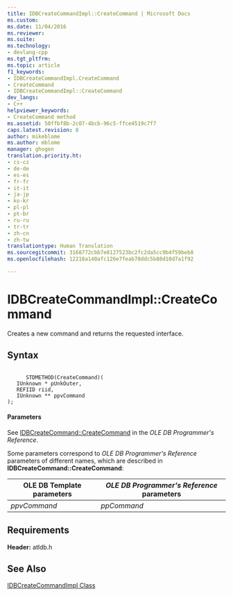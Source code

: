 ```yaml
---
title: IDBCreateCommandImpl::CreateCommand | Microsoft Docs
ms.custom: 
ms.date: 11/04/2016
ms.reviewer: 
ms.suite: 
ms.technology:
- devlang-cpp
ms.tgt_pltfrm: 
ms.topic: article
f1_keywords:
- IDBCreateCommandImpl.CreateCommand
- CreateCommand
- IDBCreateCommandImpl::CreateCommand
dev_langs:
- C++
helpviewer_keywords:
- CreateCommand method
ms.assetid: 50ffbf8b-2c07-4bcb-96c5-ffce4519c7f7
caps.latest.revision: 8
author: mikeblome
ms.author: mblome
manager: ghogen
translation.priority.ht:
- cs-cz
- de-de
- es-es
- fr-fr
- it-it
- ja-jp
- ko-kr
- pl-pl
- pt-br
- ru-ru
- tr-tr
- zh-cn
- zh-tw
translationtype: Human Translation
ms.sourcegitcommit: 3168772cbb7e8127523bc2fc2da5cc9b4f59beb8
ms.openlocfilehash: 12218a140afc126e7feab78ddc5b88d10d7a1f92

---
```

# IDBCreateCommandImpl::CreateCommand
Creates a new command and returns the requested interface.  
  
## Syntax  
  
```  
  
      STDMETHOD(CreateCommand)(   
   IUnknown * pUnkOuter,   
   REFIID riid,   
   IUnknown ** ppvCommand    
);  
```  
  
#### Parameters  
 See [IDBCreateCommand::CreateCommand](https://msdn.microsoft.com/en-us/library/ms709772.aspx) in the *OLE DB Programmer's Reference*.  
  
 Some parameters correspond to *OLE DB Programmer's Reference* parameters of different names, which are described in **IDBCreateCommand::CreateCommand**:  
  
|OLE DB Template parameters|*OLE DB Programmer's Reference* parameters|  
|--------------------------------|------------------------------------------------|  
|*ppvCommand*|*ppCommand*|  
  
## Requirements  
 **Header:** atldb.h  
  
## See Also  
 [IDBCreateCommandImpl Class](../../data/oledb/idbcreatecommandimpl-class.md)


<!--HONumber=Jan17_HO2-->


